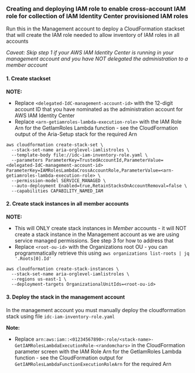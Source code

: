 ### Creating and deploying IAM role to enable cross-account IAM role for collection of IAM Identity Center provisioned IAM roles

Run this in the Management account to deploy a CloudFormation stackset that will create the IAM role needed to allow inventory of IAM roles in all accounts

*Caveat: Skip step 1 if your AWS IAM Identity Center is running in your management account and you have NOT delegated the administration to a member account*

#### 1. Create stackset

**NOTE:**
* Replace `<delegated-IdC-management-account-id>` with the 12-digit account ID that you have nominated as the administration account for AWS IAM Identity Center
* Replace `<arn-getiamroles-lambda-execution-role>` with the IAM Role Arn for the GetIamRoles Lambda function - see the CloudFormation output of the Aria-Setup stack for the required Arn

```
aws cloudformation create-stack-set \
  --stack-set-name aria-orglevel-iamlistroles \
  --template-body file://idc-iam-inventory-role.yaml \
  --parameters ParameterKey=TrustedAccountId,ParameterValue=<delegated-IdC-management-account-id> ParameterKey=IAMRolesLambdaCrossAccountRole,ParameterValue=<arn-getiamroles-lambda-execution-role> \
  --permission-model SERVICE_MANAGED \
  --auto-deployment Enabled=true,RetainStacksOnAccountRemoval=false \
  --capabilities CAPABILITY_NAMED_IAM
```

#### 2. Create stack instances in all member accounts

**NOTE:**
* This will ONLY create stack instances in *Member* accounts - it will NOT create a stack instance in the Management account as we are using service managed permissions. See step 3 for how to address that
* Replace `<root-ou-id>` with the Organizations root OU - you can programmatically retrieve this using `aws organizations list-roots | jq '.Roots[0].Id'`

```
aws cloudformation create-stack-instances \
  --stack-set-name aria-orglevel-iamlistroles \
  --regions us-east-1 \
  --deployment-targets OrganizationalUnitIds=<root-ou-id>
```

#### 3. Deploy the stack in the management account

In the management account you must manually deploy the cloudformation stack using file `idc-iam-inventory-role.yaml`

**Note:**
* Replace `arn:aws:iam::<01234567890>:role/<stack-name>-GetIAMRolesLambdaExecutionRole-<randomchars>` in the CloudFormation parameter screen with the IAM Role Arn for the GetIamRoles Lambda function - see the CloudFormation output for `GetIAMRolesLambdaFunctionExecutionRoleArn` for the required Arn

